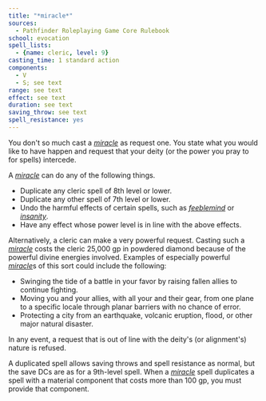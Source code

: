 ```yaml
---
title: "*miracle*"
sources:
  - Pathfinder Roleplaying Game Core Rulebook
school: evocation
spell_lists:
  - {name: cleric, level: 9}
casting_time: 1 standard action
components:
  - V
  - S; see text
range: see text
effect: see text
duration: see text
saving_throw: see text
spell_resistance: yes
---
```


You don't so much cast a [*miracle*](/spells/miracle/) as request one. You state what you would like to have happen and request that your deity (or the power you pray to for spells) intercede.

A [*miracle*](/spells/miracle/) can do any of the following things.
- Duplicate any cleric spell of 8th level or lower.
- Duplicate any other spell of 7th level or lower.
- Undo the harmful effects of certain spells, such as [*feeblemind*](/spells/feeblemind/) or [*insanity*](/spells/insanity/).
- Have any effect whose power level is in line with the above effects.

Alternatively, a cleric can make a very powerful request. Casting such a [*miracle*](/spells/miracle/) costs the cleric 25,000 gp in powdered diamond because of the powerful divine energies involved. Examples of especially powerful [*miracle*](/spells/miracle/)s of this sort could include the following:

- Swinging the tide of a battle in your favor by raising fallen allies to continue fighting.
- Moving you and your allies, with all your and their gear, from one plane to a specific locale through planar barriers with no chance of error.
- Protecting a city from an earthquake, volcanic eruption, flood, or other major natural disaster.

In any event, a request that is out of line with the deity's (or alignment's) nature is refused.

A duplicated spell allows saving throws and spell resistance as normal, but the save DCs are as for a 9th-level spell. When a [*miracle*](/spells/miracle/) spell duplicates a spell with a material component that costs more than 100 gp, you must provide that component.


